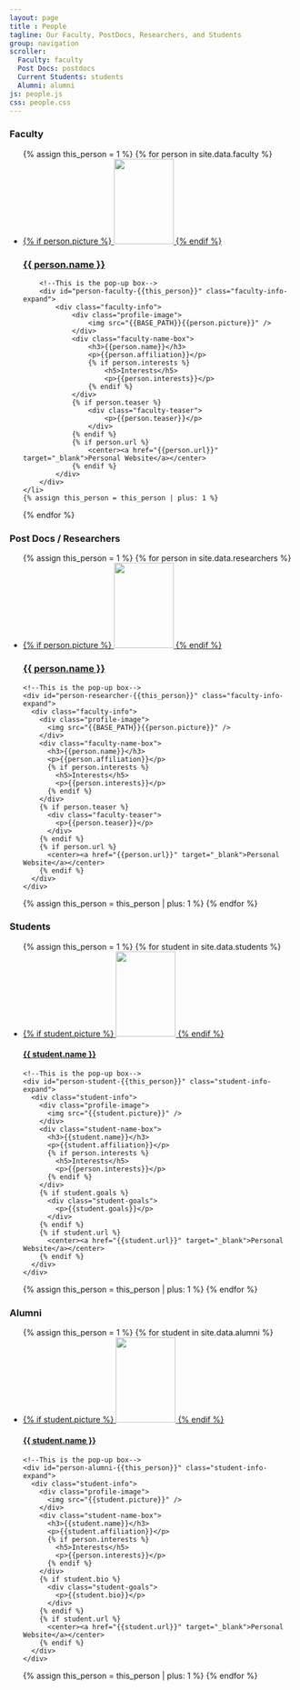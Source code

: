 ```yaml
---
layout: page
title : People
tagline: Our Faculty, PostDocs, Researchers, and Students
group: navigation
scroller:
  Faculty: faculty
  Post Docs: postdocs
  Current Students: students
  Alumni: alumni
js: people.js
css: people.css
---
```

<a class="anchor" name="faculty"> </a>

### Faculty

<ul class="faculty-list">
{% assign this_person = 1 %}
{% for person in site.data.faculty %}
	<li>
		<a rel="faculty-fancy-box-link" href="#person-faculty-{{this_person}}">
		<div class="faculty-box">
			{% if person.picture %}
				<img src="{{BASE_PATH}}{{person.picture}}" height="150" width="105"/>
			{% endif %}
			<h3>{{ person.name }}</h3>
		</div>
		</a>

		<!--This is the pop-up box-->
		<div id="person-faculty-{{this_person}}" class="faculty-info-expand">
			<div class="faculty-info">
				<div class="profile-image">
					<img src="{{BASE_PATH}}{{person.picture}}" />
				</div>
				<div class="faculty-name-box">
					<h3>{{person.name}}</h3>
					<p>{{person.affiliation}}</p>
					{% if person.interests %}
						<h5>Interests</h5>
						<p>{{person.interests}}</p>
					{% endif %}
				</div>
				{% if person.teaser %}
					<div class="faculty-teaser">
						<p>{{person.teaser}}</p>
					</div>
				{% endif %}
				{% if person.url %}
					<center><a href="{{person.url}}" target="_blank">Personal Website</a></center>
				{% endif %}
			</div>
		</div>
	</li>
	{% assign this_person = this_person | plus: 1 %}
{% endfor %}
</ul>

<!--                   This is the PostDocs section                  -->


<a class="anchor" name="postdocs"> </a>

### Post Docs / Researchers

<ul class="faculty-list">
{% assign this_person = 1 %}
{% for person in site.data.researchers %}
  <li>
    <a rel="faculty-fancy-box-link" href="#person-researcher-{{this_person}}">
    <div class="faculty-box">
      {% if person.picture %}
        <img src="{{BASE_PATH}}{{person.picture}}" height="150" width="105"/>
      {% endif %}
      <h3>{{ person.name }}</h3>
    </div>
    </a>

    <!--This is the pop-up box-->
    <div id="person-researcher-{{this_person}}" class="faculty-info-expand">
      <div class="faculty-info">
        <div class="profile-image">
          <img src="{{BASE_PATH}}{{person.picture}}" />
        </div>
        <div class="faculty-name-box">
          <h3>{{person.name}}</h3>
          <p>{{person.affiliation}}</p>
          {% if person.interests %}
            <h5>Interests</h5>
            <p>{{person.interests}}</p>
          {% endif %}
        </div>
        {% if person.teaser %}
          <div class="faculty-teaser">
            <p>{{person.teaser}}</p>
          </div>
        {% endif %}
        {% if person.url %}
          <center><a href="{{person.url}}" target="_blank">Personal Website</a></center>
        {% endif %}
      </div>
    </div>
  </li>
  {% assign this_person = this_person | plus: 1 %}
{% endfor %}
</ul>


<!--                   This is the Student section                  -->

<a class="anchor" name="students"> </a>

### Students

<ul class="student-list">
{% assign this_person = 1 %}
{% for student in site.data.students %}
  <li>
    <a rel="student-fancy-box-link" href="#person-student-{{this_person}}">
    <div class="student-box">
      {% if student.picture %}
        <img src="{{student.picture}}" height="150" width="105"/>
      {% endif %}
      <h4>{{ student.name }}</h4>
    </div>
    </a>

    <!--This is the pop-up box-->
    <div id="person-student-{{this_person}}" class="student-info-expand">
      <div class="student-info">
        <div class="profile-image">
          <img src="{{student.picture}}" />
        </div>
        <div class="student-name-box">
          <h3>{{student.name}}</h3>
          <p>{{student.affiliation}}</p>
          {% if person.interests %}
            <h5>Interests</h5>
            <p>{{person.interests}}</p>
          {% endif %}
        </div>
        {% if student.goals %}
          <div class="student-goals">
            <p>{{student.goals}}</p>
          </div>
        {% endif %}
        {% if student.url %}
          <center><a href="{{student.url}}" target="_blank">Personal Website</a></center>
        {% endif %}
      </div>
    </div>
  </li>
  {% assign this_person = this_person | plus: 1 %}
{% endfor %}
</ul>





<!--                   This is the alumni section                  -->

<a class="anchor" name="alumni"> </a>

### Alumni

<ul class="student-list">
{% assign this_person = 1 %}
{% for student in site.data.alumni %}
  <li>
    <a rel="student-fancy-box-link" href="#person-alumni-{{this_person}}">
    <div class="student-box">
      {% if student.picture %}
        <img src="{{student.picture}}" height="150" width="105"/>
      {% endif %}
      <h4>{{ student.name }}</h4>
    </div>
    </a>

    <!--This is the pop-up box-->
    <div id="person-alumni-{{this_person}}" class="student-info-expand">
      <div class="student-info">
        <div class="profile-image">
          <img src="{{student.picture}}" />
        </div>
        <div class="student-name-box">
          <h3>{{student.name}}</h3>
          <p>{{student.affiliation}}</p>
          {% if person.interests %}
            <h5>Interests</h5>
            <p>{{person.interests}}</p>
          {% endif %}
        </div>
        {% if student.bio %}
          <div class="student-goals">
            <p>{{student.bio}}</p>
          </div>
        {% endif %}
        {% if student.url %}
          <center><a href="{{student.url}}" target="_blank">Personal Website</a></center>
        {% endif %}
      </div>
    </div>
  </li>
  {% assign this_person = this_person | plus: 1 %}
{% endfor %}
</ul>
